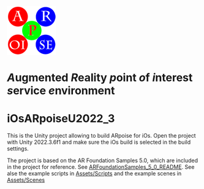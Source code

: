 ![ARpoise Logo](/Assets/Images/arpoise_logo_rgb-128.png)
# *A*ugmented *R*eality *p*oint *o*f *i*nterest *s*ervice *e*nvironment
# iOsARpoiseU2022_3
This is the Unity project allowing to build ARpoise for iOs. Open the project with Unity 2022.3.6f1 and make sure the iOs build is selected in the build settings.

The project is based on the AR Foundation Samples 5.0, which are included in the project for reference. See [ARFoundationSamples_5_0_README](ARFoundationSamples_5_0_README.md).
See alse the example scripts in [Assets/Scripts](Assets/Scripts/) and the example scenes in [Assets/Scenes](Assets/Scenes/)
